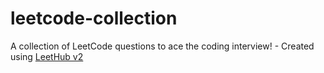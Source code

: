 # leetcode-collection
A collection of LeetCode questions to ace the coding interview! - Created using [LeetHub v2](https://github.com/arunbhardwaj/LeetHub-2.0)
